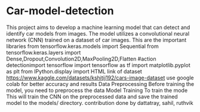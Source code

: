# Car-model-detection
This project aims to develop a machine learning model that can detect and identify car models from images. The model utilizes a convolutional neural network (CNN) trained on a dataset of car images. 
This are the important libraries
from tensorflow.keras.models import Sequential
from tensorflow.keras.layers import Dense,Dropout,Convolution2D,MaxPooling2D,Flatten #action detectionimport tensorflow
import tensorflow as tf
import matplotlib.pyplot as plt
from IPython.display import HTML
link of dataset
https://www.kaggle.com/datasets/kshitij192/cars-image-dataset
use google colab for better accuracy and results
Data Preprocessing
Before training the model, you need to preprocess the data
Model Training
To train the mode
This will train the CNN on the preprocessed data and save the trained model to the models/ directory.
contribution done by  dattatray, sahil, ruthvik
